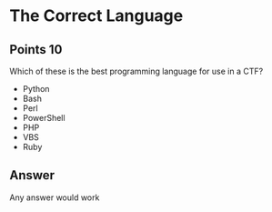 # The Correct Language

## Points 10

Which of these is the best programming language for use in a CTF?

- Python
- Bash
- Perl
- PowerShell
- PHP
- VBS
- Ruby


## Answer

Any answer would work